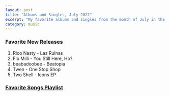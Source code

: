 ```yaml
---
layout: post
title: "Albums and Singles, July 2022"
excerpt: "My favorite albums and singles from the month of July in the 2022nd year. "
category: music
---
```


### Favorite New Releases
1. Rico Nasty - Las Ruinas
1. Flo Milli - You Still Here, Ho?
1. beabadoobee - Beatopia
1. Twen - One Stop Shop
1. Two Shell - Icons EP


### <a href="https://open.spotify.com/playlist/6Quu82vFPZ6Of1ouUcDO8W" target="_blank" rel="noopener">Favorite Songs Playlist</a>
